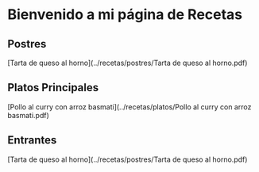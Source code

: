 # Bienvenido a mi página de Recetas

## Postres

[Tarta de queso al horno](../recetas/postres/Tarta de queso al horno.pdf)


## Platos Principales

[Pollo al curry con arroz basmati](../recetas/platos/Pollo al curry con arroz basmati.pdf)


## Entrantes

[Tarta de queso al horno](../recetas/postres/Tarta de queso al horno.pdf)


